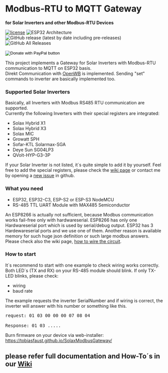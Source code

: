 # Modbus-RTU to MQTT Gateway 
**for Solar Inverters and other Modbus-RTU Devices**

[![license](https://img.shields.io/badge/Licence-GNU%20v3.0-green)](https://github.com/desktop/desktop/blob/master/LICENSE)
![ESP32 Architecture](https://img.shields.io/badge/Architecture-ESP32-blue)
![GitHub release (latest by date including pre-releases)](https://img.shields.io/github/v/release/tobiasfaust/SolaxModbusGateway?include_prereleases&style=plastic)
![GitHub All Releases](https://img.shields.io/github/downloads/tobiasfaust/SolaxModbusGateway/total?style=plastic)

<aside>
 <form action="https://www.paypal.com/donate" method="post" target="_top">
 <input type="hidden" name="hosted_button_id" value="RYUQVSNNTP3N6" />
 <input type="image" src="https://www.paypalobjects.com/en_US/i/btn/btn_donate_LG.gif" border="0" name="submit" title="PayPal - The safer, easier way to pay online!" alt="Donate with PayPal button" />
 <img alt="" border="0" src="https://www.paypal.com/en_DE/i/scr/pixel.gif" width="1" height="1" />
 </form>
</aside>
  
This project implements a Gateway for Solar Inverters with Modbus-RTU communication to MQTT on ESP32 basis.  
Direkt Communication with [OpenWB](https://openwb.de) is implemented.
Sending "set" commands to inverter are basically implemented too.

### Supported Solar Inverters
Basically, all Inverters with Modbus RS485 RTU communication are supported.  
Currently the following Inverters with their special registers are integrated:
* Solax Hybrid X1
* Solax Hybrid X3 
* Solax MIC
* Growatt SPH
* Sofar-KTL Solarmax-SGA
* Deye Sun SG04LP3
* QVolt-HYP-G3-3P

If your Solar Inverter is not listed, it´s quite simple to add it by yourself. Feel free to add the special registers, please check the [wiki page](https://github.com/tobiasfaust/SolaxModbusGateway/wiki/configuration-register) or contact me by opening a [new issue](https://github.com/tobiasfaust/SolaxModbusGateway/issues) in github.

### What you need
* ESP32, ESP32-C3, ESP-S2 or ESP-S3 NodeMCU
* RS-485 TTL UART Module with MAX485 Semiconductor 

An ESP8266 is actually not sufficient, because Modbus communication works fail-free only with hardwareserial. ESP8266 has only one Hardwareserial port which is used by serial/debug output. ESP32 has 3 Hardewareserial ports and we use one of them. Another reason is available memory for such huge json definition or such large modbus answers.  
Please check also the wiki page, [how to wire the circuit](https://github.com/tobiasfaust/SolaxModbusGateway/wiki/wiring-the-circuit).

### How to start
It´s recommend to start with one example to check wiring works correctly. Both LED´s (TX and RX) on your RS-485 module should blink. If only TX-LED blinks, please check: 
* wiring
* baud rate

The example requests the inverter SerialNumber and if wiring is correct, the inverter will answer with his number or something like this.

<pre>
request: 01 03 00 00 00 07 08 04

Response: 01 03 .....
</pre>

Burn firmware on your device via web-installer: https://tobiasfaust.github.io/SolaxModbusGateway/

## please refer full documentation and How-To´s in our [Wiki](https://github.com/tobiasfaust/SolaxModbusGateway/wiki)
